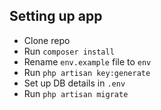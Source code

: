 ## Setting up app
- Clone repo
- Run `composer install`
- Rename `env.example` file to `env`
- Run `php artisan key:generate`
- Set up DB details in `.env`
- Run `php artisan migrate`